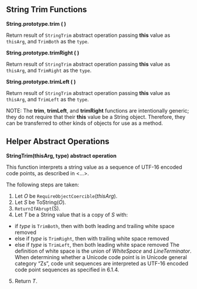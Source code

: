 ## String Trim Functions

**String.prototype.trim ( )**

Return result of `StringTrim` abstract operation passing **this** value as `thisArg`, and `TrimBoth` as the `type`.

**String.prototype.trimRight ( )**

Return result of `StringTrim` abstract operation passing **this** value as `thisArg`, and `TrimRight` as the `type`.

**String.prototype.trimLeft ( )**

Return result of `StringTrim` abstract operation passing **this** value as `thisArg`, and `TrimLeft` as the `type`.

NOTE: The **trim**, **trimLeft**, and **trimRight** functions are intentionally generic; they do not require that their **this** value be a String object. Therefore, they can be transferred to other kinds of objects for use as a method.

## Helper Abstract Operations

**StringTrim(thisArg, type) abstract operation**

This function interprets a string value as a sequence of UTF-16 encoded code points, as described in <...>.

The following steps are taken:

1. Let _O_ be `RequireObjectCoercible`(_thisArg_).
2. Let _S_ be ToString(_O_).
3. `ReturnIfAbrupt`(S).
4. Let _T_ be a String value that is a copy of _S_ with:
  * if _type_ is `TrimBoth`, then with both leading and trailing white space removed
  * else if _type_ is `TrimRight`, then with trailing white space removed
  * else if _type_ is `TrimLeft`, then both leading white space removed
  The definition of white space is the union of _WhiteSpace_ and _LineTerminator_. When determining whether a Unicode code point is in Unicode general category “Zs”, code unit sequences are interpreted as UTF-16 encoded code point sequences as specified in 6.1.4.
5. Return _T_.
